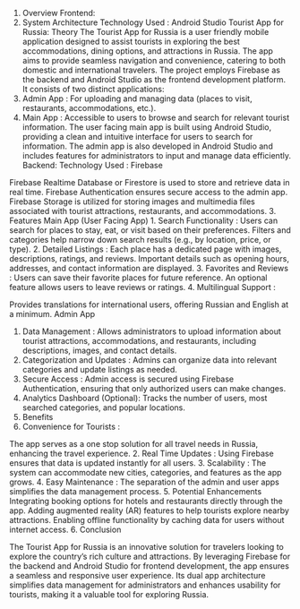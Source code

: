1. Overview
Frontend:
2. System Architecture
Technology Used : Android Studio
Tourist App for Russia: Theory
The Tourist App for Russia is a user friendly mobile application designed to assist tourists in exploring the best accommodations, dining options, and attractions in Russia. The app aims to provide seamless navigation and convenience, catering to both domestic and international travelers. The project employs Firebase as the backend and Android Studio as the frontend development platform. It consists of two distinct applications:
1. Admin App : For uploading and managing data (places to visit, restaurants, accommodations, etc.).
2. Main App : Accessible to users to browse and search for relevant tourist information.
The user facing main app is built using Android Studio, providing a clean and intuitive interface for users to search for information.
The admin app is also developed in Android Studio and includes features for administrators to input and manage data efficiently.
Backend:
Technology Used : Firebase

Firebase Realtime Database or Firestore is used to store and retrieve data in real time.
Firebase Authentication ensures secure access to the admin app.
Firebase Storage is utilized for storing images and multimedia files associated with tourist attractions, restaurants, and accommodations.
3. Features
Main App (User Facing App) 1. Search Functionality :
Users can search for places to stay, eat, or visit based on their preferences.
Filters and categories help narrow down search results (e.g., by location, price, or type).
2. Detailed Listings :
Each place has a dedicated page with images, descriptions, ratings, and reviews.
Important details such as opening hours, addresses, and contact information are displayed.
3. Favorites and Reviews :
Users can save their favorite places for future reference. An optional feature allows users to leave reviews or ratings.
4. Multilingual Support :

Provides translations for international users, offering Russian and English at a minimum.
Admin App
1. Data Management :
Allows administrators to upload information about tourist attractions, accommodations, and restaurants, including descriptions, images, and contact details.
2. Categorization and Updates :
Admins can organize data into relevant categories and update listings as needed.
3. Secure Access :
Admin access is secured using Firebase Authentication, ensuring that only authorized users can make changes.
4. Analytics Dashboard (Optional):
Tracks the number of users, most searched categories, and popular locations.
4. Benefits
1. Convenience for Tourists :

The app serves as a one stop solution for all travel needs in Russia, enhancing the travel experience.
2. Real Time Updates :
Using Firebase ensures that data is updated instantly for all users.
3. Scalability :
The system can accommodate new cities, categories, and features as the app grows.
4. Easy Maintenance :
The separation of the admin and user apps simplifies the data management process.
5. Potential Enhancements
Integrating booking options for hotels and restaurants directly through the app.
Adding augmented reality (AR) features to help tourists explore nearby attractions.
Enabling offline functionality by caching data for users without internet access.
6. Conclusion

The Tourist App for Russia is an innovative solution for travelers looking to explore the country’s rich culture and attractions. By leveraging Firebase for the backend and Android Studio for frontend development, the app ensures a seamless and responsive user experience. Its dual app architecture simplifies data management for administrators and enhances usability for tourists, making it a valuable tool for exploring Russia.
